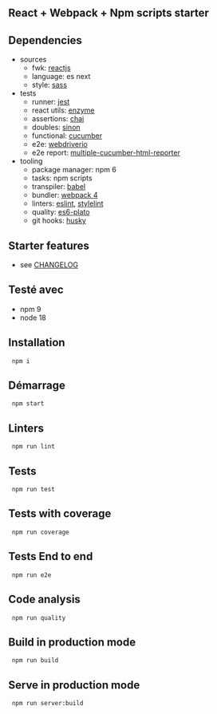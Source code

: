 ## React + Webpack + Npm scripts starter

## Dependencies
* sources
  * fwk: [reactjs](https://reactjs.org)
  * language: es next
  * style: [sass](http://sass-lang.com)
* tests
  * runner: [jest](https://facebook.github.io/jest/)
  * react utils: [enzyme](http://airbnb.io/enzyme/)
  * assertions: [chai](http://chaijs.com)
  * doubles: [sinon](http://sinonjs.org)
  * functional: [cucumber](https://cucumber.io)
  * e2e: [webdriverio](http://webdriver.io)
  * e2e report: [multiple-cucumber-html-reporter](https://github.com/wswebcreation/multiple-cucumber-html-reporter)
* tooling
  * package manager: npm 6
  * tasks: npm scripts
  * transpiler: [babel](https://babeljs.io)
  * bundler: [webpack 4](https://webpack.js.org)
  * linters: [eslint](https://eslint.org), [stylelint](https://stylelint.io)
  * quality: [es6-plato](https://github.com/the-simian/es6-plato)
  * git hooks: [husky](https://github.com/typicode/husky)


## Starter features
* see [CHANGELOG](CHANGELOG.md)

## Testé avec
* npm 9
* node 18

## Installation

``` npm i```

## Démarrage

 ``` npm start```

## Linters

 ``` npm run lint```

## Tests

 ``` npm run test```

## Tests with coverage

 ``` npm run coverage```

## Tests End to end

 ``` npm run e2e```

## Code analysis

 ``` npm run quality```

## Build in production mode

 ``` npm run build```

## Serve in production mode

 ``` npm run server:build```


